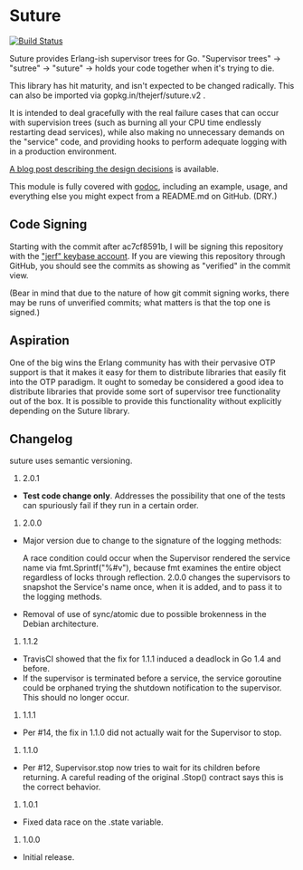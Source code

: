Suture
======

[![Build Status](https://travis-ci.org/thejerf/suture.png?branch=master)](https://travis-ci.org/thejerf/suture)

Suture provides Erlang-ish supervisor trees for Go. "Supervisor trees" ->
"sutree" -> "suture" -> holds your code together when it's trying to die.

This library has hit maturity, and isn't expected to be changed
radically. This can also be imported via gopkg.in/thejerf/suture.v2 .

It is intended to deal gracefully with the real failure cases that can
occur with supervision trees (such as burning all your CPU time endlessly
restarting dead services), while also making no unnecessary demands on the
"service" code, and providing hooks to perform adequate logging with in a
production environment.

[A blog post describing the design decisions](http://www.jerf.org/iri/post/2930)
is available.

This module is fully covered with [godoc](http://godoc.org/github.com/thejerf/suture),
including an example, usage, and everything else you might expect from a
README.md on GitHub. (DRY.)

Code Signing
------------

Starting with the commit after ac7cf8591b, I will be signing this repository
with the ["jerf" keybase account](https://keybase.io/jerf). If you are viewing
this repository through GitHub, you should see the commits as showing as
"verified" in the commit view.

(Bear in mind that due to the nature of how git commit signing works, there
may be runs of unverified commits; what matters is that the top one is signed.)

Aspiration
----------

One of the big wins the Erlang community has with their pervasive OTP
support is that it makes it easy for them to distribute libraries that
easily fit into the OTP paradigm. It ought to someday be considered a good
idea to distribute libraries that provide some sort of supervisor tree
functionality out of the box. It is possible to provide this functionality
without explicitly depending on the Suture library.

Changelog
---------

suture uses semantic versioning.

1. 2.0.1
  * __Test code change only__. Addresses the possibility that one of the
    tests can spuriously fail if they run in a certain order.
1. 2.0.0
  * Major version due to change to the signature of the logging methods:

    A race condition could occur when the Supervisor rendered the service
    name via fmt.Sprintf("%#v"), because fmt examines the entire object
    regardless of locks through reflection. 2.0.0 changes the supervisors
    to snapshot the Service's name once, when it is added, and to pass it
    to the logging methods.
  * Removal of use of sync/atomic due to possible brokenness in the Debian
    architecture.
1. 1.1.2
  * TravisCI showed that the fix for 1.1.1 induced a deadlock in Go 1.4 and
    before.
  * If the supervisor is terminated before a service, the service goroutine
    could be orphaned trying the shutdown notification to the supervisor.
    This should no longer occur.
1. 1.1.1
  * Per #14, the fix in 1.1.0 did not actually wait for the Supervisor
    to stop.
1. 1.1.0
  * Per #12, Supervisor.stop now tries to wait for its children before
    returning. A careful reading of the original .Stop() contract
    says this is the correct behavior.
1. 1.0.1
  * Fixed data race on the .state variable.
1. 1.0.0
  * Initial release.
